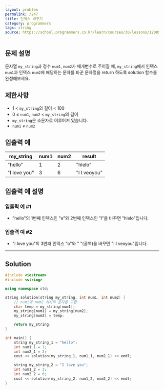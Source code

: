 ```yaml
---
layout: problem
permalink: /247
title: 인덱스 바꾸기
category: programmers
tags: string
source: https://school.programmers.co.kr/learn/courses/30/lessons/120895
---
```


## 문제 설명

문자열 `my_string`과 정수 `num1`, `num2`가 매개변수로 주어질 때, `my_string`에서 인덱스 `num1`과 인덱스 `num2`에 해당하는 문자를 바꾼 문자열을 return 하도록 solution 함수를 완성해보세요.

## 제한사항

- 1 < `my_string`의 길이 < 100
- 0 ≤ `num1`, `num2` < `my_string`의 길이
- `my_string`은 소문자로 이루어져 있습니다.
- `num1` ≠ `num2`

## 입출력 예

| my_string | num1 | num2 | result |
| --- | --- | --- | --- |
| "hello" | 1 | 2 | "hlelo" |
| "I love you" | 3 | 6 | "I l veoyou" |

## 입출력 예 설명

### 입출력 예 #1

- "hello"의 1번째 인덱스인 "e"와 2번째 인덱스인 "l"을 바꾸면 "hlelo"입니다.

### 입출력 예 #2

- "I love you"의 3번째 인덱스 "o"와 " "(공백)을 바꾸면 "I l veoyou"입니다.

---

## Solution

```cpp
#include <iostream>
#include <string>

using namespace std;

string solution(string my_string, int num1, int num2) {
    // num1과 num2 위치의 문자를 교환
    char temp = my_string[num1];
    my_string[num1] = my_string[num2];
    my_string[num2] = temp;

    return my_string;
}

int main() {
    string my_string_1 = "hello";
    int num1_1 = 1;
    int num2_1 = 2;
    cout << solution(my_string_1, num1_1, num2_1) << endl;

    string my_string_2 = "I love you";
    int num1_2 = 3;
    int num2_2 = 6;
    cout << solution(my_string_2, num1_2, num2_2) << endl;
}
```
